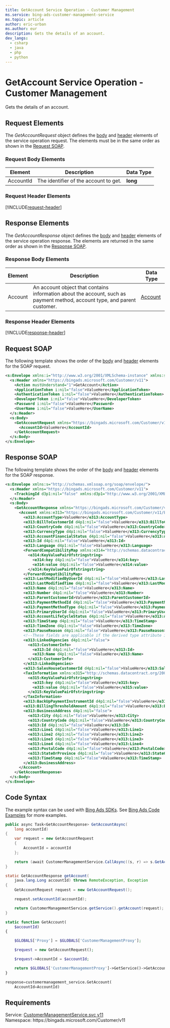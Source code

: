 ```yaml
---
title: GetAccount Service Operation - Customer Management
ms.service: bing-ads-customer-management-service
ms.topic: article
author: eric-urban
ms.author: eur
description: Gets the details of an account.
dev_langs: 
  - csharp
  - java
  - php
  - python
---
```

# GetAccount Service Operation - Customer Management
Gets the details of an account.

## <a name="request"></a>Request Elements
The *GetAccountRequest* object defines the [body](#request-body) and [header](#request-header) elements of the service operation request. The elements must be in the same order as shown in the [Request SOAP](#request-soap). 

### <a name="request-body"></a>Request Body Elements

|Element|Description|Data Type|
|-----------|---------------|-------------|
|<a name="accountid"></a>AccountId|The identifier of the account to get.|**long**|

### <a name="request-header"></a>Request Header Elements
[!INCLUDE[request-header](./includes/request-header.md)]

## <a name="response"></a>Response Elements
The *GetAccountResponse* object defines the [body](#response-body) and [header](#response-header) elements of the service operation response. The elements are returned in the same order as shown in the [Response SOAP](#response-soap).

### <a name="response-body"></a>Response Body Elements

|Element|Description|Data Type|
|-----------|---------------|-------------|
|<a name="account"></a>Account|An account object that contains information about the account, such as payment method, account type, and parent customer.|[Account](account.md)|

### <a name="response-header"></a>Response Header Elements
[!INCLUDE[response-header](./includes/response-header.md)]

## <a name="request-soap"></a>Request SOAP
The following template shows the order of the [body](#request-body) and [header](#request-header) elements for the SOAP request.

```xml
<s:Envelope xmlns:i="http://www.w3.org/2001/XMLSchema-instance" xmlns:s="http://schemas.xmlsoap.org/soap/envelope/">
  <s:Header xmlns="https://bingads.microsoft.com/Customer/v11">
    <Action mustUnderstand="1">GetAccount</Action>
    <ApplicationToken i:nil="false">ValueHere</ApplicationToken>
    <AuthenticationToken i:nil="false">ValueHere</AuthenticationToken>
    <DeveloperToken i:nil="false">ValueHere</DeveloperToken>
    <Password i:nil="false">ValueHere</Password>
    <UserName i:nil="false">ValueHere</UserName>
  </s:Header>
  <s:Body>
    <GetAccountRequest xmlns="https://bingads.microsoft.com/Customer/v11">
      <AccountId>ValueHere</AccountId>
    </GetAccountRequest>
  </s:Body>
</s:Envelope>
```

## <a name="response-soap"></a>Response SOAP
The following template shows the order of the [body](#response-body) and [header](#response-header) elements for the SOAP response.

```xml
<s:Envelope xmlns:s="http://schemas.xmlsoap.org/soap/envelope/">
  <s:Header xmlns="https://bingads.microsoft.com/Customer/v11">
    <TrackingId d3p1:nil="false" xmlns:d3p1="http://www.w3.org/2001/XMLSchema-instance">ValueHere</TrackingId>
  </s:Header>
  <s:Body>
    <GetAccountResponse xmlns="https://bingads.microsoft.com/Customer/v11">
      <Account xmlns:e313="https://bingads.microsoft.com/Customer/v11/Entities" d4p1:nil="false" d4p1:type="-- derived type specified here with the appropriate prefix --" xmlns:d4p1="http://www.w3.org/2001/XMLSchema-instance">
        <e313:AccountType>ValueHere</e313:AccountType>
        <e313:BillToCustomerId d4p1:nil="false">ValueHere</e313:BillToCustomerId>
        <e313:CountryCode d4p1:nil="false">ValueHere</e313:CountryCode>
        <e313:CurrencyType d4p1:nil="false">ValueHere</e313:CurrencyType>
        <e313:AccountFinancialStatus d4p1:nil="false">ValueHere</e313:AccountFinancialStatus>
        <e313:Id d4p1:nil="false">ValueHere</e313:Id>
        <e313:Language d4p1:nil="false">ValueHere</e313:Language>
        <ForwardCompatibilityMap xmlns:e314="http://schemas.datacontract.org/2004/07/System.Collections.Generic" d4p1:nil="false">
          <e314:KeyValuePairOfstringstring>
            <e314:key d4p1:nil="false">ValueHere</e314:key>
            <e314:value d4p1:nil="false">ValueHere</e314:value>
          </e314:KeyValuePairOfstringstring>
        </ForwardCompatibilityMap>
        <e313:LastModifiedByUserId d4p1:nil="false">ValueHere</e313:LastModifiedByUserId>
        <e313:LastModifiedTime d4p1:nil="false">ValueHere</e313:LastModifiedTime>
        <e313:Name d4p1:nil="false">ValueHere</e313:Name>
        <e313:Number d4p1:nil="false">ValueHere</e313:Number>
        <e313:ParentCustomerId>ValueHere</e313:ParentCustomerId>
        <e313:PaymentMethodId d4p1:nil="false">ValueHere</e313:PaymentMethodId>
        <e313:PaymentMethodType d4p1:nil="false">ValueHere</e313:PaymentMethodType>
        <e313:PrimaryUserId d4p1:nil="false">ValueHere</e313:PrimaryUserId>
        <e313:AccountLifeCycleStatus d4p1:nil="false">ValueHere</e313:AccountLifeCycleStatus>
        <e313:TimeStamp d4p1:nil="false">ValueHere</e313:TimeStamp>
        <e313:TimeZone d4p1:nil="false">ValueHere</e313:TimeZone>
        <e313:PauseReason d4p1:nil="false">ValueHere</e313:PauseReason>
        <!--These fields are applicable if the derived type attribute is set to AdvertiserAccount-->
        <e313:LinkedAgencies d4p1:nil="false">
          <e313:CustomerInfo>
            <e313:Id d4p1:nil="false">ValueHere</e313:Id>
            <e313:Name d4p1:nil="false">ValueHere</e313:Name>
          </e313:CustomerInfo>
        </e313:LinkedAgencies>
        <e313:SalesHouseCustomerId d4p1:nil="false">ValueHere</e313:SalesHouseCustomerId>
        <TaxInformation xmlns:e315="http://schemas.datacontract.org/2004/07/System.Collections.Generic" d4p1:nil="false">
          <e315:KeyValuePairOfstringstring>
            <e315:key d4p1:nil="false">ValueHere</e315:key>
            <e315:value d4p1:nil="false">ValueHere</e315:value>
          </e315:KeyValuePairOfstringstring>
        </TaxInformation>
        <e313:BackUpPaymentInstrumentId d4p1:nil="false">ValueHere</e313:BackUpPaymentInstrumentId>
        <e313:BillingThresholdAmount d4p1:nil="false">ValueHere</e313:BillingThresholdAmount>
        <e313:BusinessAddress d4p1:nil="false">
          <e313:City d4p1:nil="false">ValueHere</e313:City>
          <e313:CountryCode d4p1:nil="false">ValueHere</e313:CountryCode>
          <e313:Id d4p1:nil="false">ValueHere</e313:Id>
          <e313:Line1 d4p1:nil="false">ValueHere</e313:Line1>
          <e313:Line2 d4p1:nil="false">ValueHere</e313:Line2>
          <e313:Line3 d4p1:nil="false">ValueHere</e313:Line3>
          <e313:Line4 d4p1:nil="false">ValueHere</e313:Line4>
          <e313:PostalCode d4p1:nil="false">ValueHere</e313:PostalCode>
          <e313:StateOrProvince d4p1:nil="false">ValueHere</e313:StateOrProvince>
          <e313:TimeStamp d4p1:nil="false">ValueHere</e313:TimeStamp>
        </e313:BusinessAddress>
      </Account>
    </GetAccountResponse>
  </s:Body>
</s:Envelope>
```

## <a name="example"></a>Code Syntax
The example syntax can be used with [Bing Ads SDKs](/bingads/guides/client-libraries.md). See [Bing Ads Code Examples](/bingads/guides/code-examples.md) for more examples.
```csharp
public async Task<GetAccountResponse> GetAccountAsync(
	long accountId)
{
	var request = new GetAccountRequest
	{
		AccountId = accountId
	};

	return (await CustomerManagementService.CallAsync((s, r) => s.GetAccountAsync(r), request));
}
```
```java
static GetAccountResponse getAccount(
	java.lang.Long accountId) throws RemoteException, Exception
{
	GetAccountRequest request = new GetAccountRequest();

	request.setAccountId(accountId);

	return CustomerManagementService.getService().getAccount(request);
}
```
```php
static function GetAccount(
	$accountId)
{

	$GLOBALS['Proxy'] = $GLOBALS['CustomerManagementProxy'];

	$request = new GetAccountRequest();

	$request->AccountId = $accountId;

	return $GLOBALS['CustomerManagementProxy']->GetService()->GetAccount($request);
}
```
```python
response=customermanagement_service.GetAccount(
	AccountId=AccountId)
```

## Requirements
Service: [CustomerManagementService.svc v11](https://clientcenter.api.bingads.microsoft.com/Api/CustomerManagement/v11/CustomerManagementService.svc)  
Namespace: https\://bingads.microsoft.com/Customer/v11  

